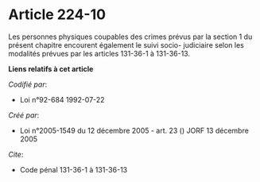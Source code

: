 # Article 224-10

Les personnes physiques coupables des crimes prévus par la section 1 du présent chapitre encourent également le suivi socio-
judiciaire selon les modalités prévues par les articles 131-36-1 à 131-36-13.

**Liens relatifs à cet article**

_Codifié par_:

  - Loi n°92-684 1992-07-22

_Créé par_:

  - Loi n°2005-1549 du 12 décembre 2005 - art. 23 () JORF 13 décembre 2005

_Cite_:

  - Code pénal 131-36-1 à 131-36-13
